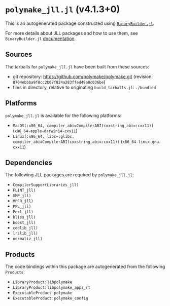 # `polymake_jll.jl` (v4.1.3+0)

This is an autogenerated package constructed using [`BinaryBuilder.jl`](https://github.com/JuliaPackaging/BinaryBuilder.jl).

For more details about JLL packages and how to use them, see `BinaryBuilder.jl` [documentation](https://juliapackaging.github.io/BinaryBuilder.jl/dev/jll/).

## Sources

The tarballs for `polymake_jll.jl` have been built from these sources:

* git repository: https://github.com/polymake/polymake.git (revision: `8704ebbba9f8cc2b07f824a283ffed49a8c036be`)
* files in directory, relative to originating `build_tarballs.jl`: `./bundled`

## Platforms

`polymake_jll.jl` is available for the following platforms:

* `MacOS(:x86_64, compiler_abi=CompilerABI(cxxstring_abi=:cxx11))` (`x86_64-apple-darwin14-cxx11`)
* `Linux(:x86_64, libc=:glibc, compiler_abi=CompilerABI(cxxstring_abi=:cxx11))` (`x86_64-linux-gnu-cxx11`)

## Dependencies

The following JLL packages are required by `polymake_jll.jl`:

* `CompilerSupportLibraries_jll)`
* `FLINT_jll)`
* `GMP_jll)`
* `MPFR_jll)`
* `PPL_jll)`
* `Perl_jll)`
* `bliss_jll)`
* `boost_jll)`
* `cddlib_jll)`
* `lrslib_jll)`
* `normaliz_jll)`

## Products

The code bindings within this package are autogenerated from the following `Products`:

* `LibraryProduct`: `libpolymake`
* `LibraryProduct`: `libpolymake_apps_rt`
* `ExecutableProduct`: `polymake`
* `ExecutableProduct`: `polymake_config`
